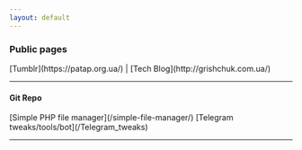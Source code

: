 ```yaml
---
layout: default
---
```


<h3>Public pages</h3>
[Tumblr](https://patap.org.ua/) | [Tech Blog](http://grishchuk.com.ua/)
<hr>

<h4>Git Repo</h4>
[Simple PHP file manager](/simple-file-manager/)
[Telegram tweaks/tools/bot](/Telegram_tweaks)
<hr>

